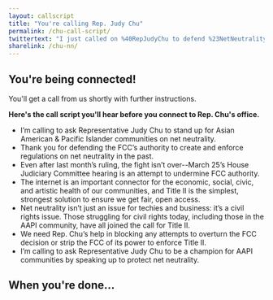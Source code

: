 ```yaml
---
layout: callscript
title: "You're calling Rep. Judy Chu"
permalink: /chu-call-script/
twittertext: "I just called on %40RepJudyChu to defend %23NetNeutrality for AAPIs. For civil rights. Call%3A"
sharelink: /chu-nn/
---
```


## You're being connected!

You'll get a call from us shortly with further instructions.

__Here's the call script you'll hear before you connect to Rep. Chu's office.__

<div class="featurebox">
<ul class="script">
<li>I’m calling to ask Representative Judy Chu to stand up for Asian American & Pacific Islander communities on net neutrality.</li>
<li>Thank you for defending the FCC’s authority to create and enforce regulations on net neutrality in the past.</li>
<li>Even after last month’s ruling, the fight isn’t over--March 25’s House Judiciary Committee hearing is an attempt to undermine FCC authority.</li>
<li>The internet is an important connector for the economic, social, civic, and artistic health of our communities, and Title II is the simplest, strongest solution to ensure we get fair, open access.</li>
<li>Net neutrality isn’t just an issue for techies and business: it’s a civil rights issue. Those struggling for civil rights today, including those in the AAPI community, have all joined the call for Title II.</li>
<li>We need Rep. Chu’s help in blocking any attempts to overturn the FCC decision or strip the FCC of its power to enforce Title II.</li>
<li>I’m calling to ask Representative Judy Chu to be a champion for AAPI communities by speaking up to protect net neutrality.</li>
</ul>
</div>

## When you're done...